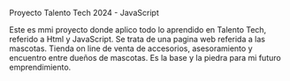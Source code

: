 Proyecto Talento Tech 2024 - JavaScript 

Este es mmi proyecto donde aplico todo lo aprendido en Talento Tech, referido a Html y JavaScript. Se trata de una pagina web referida a las mascotas. Tienda on line de venta de accesorios, asesoramiento y encuentro entre dueños de mascotas.
Es la base y la piedra para mi futuro emprendimiento.